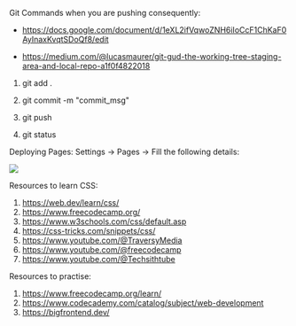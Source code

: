 Git Commands when you are pushing consequently:

- https://docs.google.com/document/d/1eXL2ifVqwoZNH6iIoCcF1ChKaF0AyInaxKvqtSDoQf8/edit

- https://medium.com/@lucasmaurer/git-gud-the-working-tree-staging-area-and-local-repo-a1f0f4822018

1. git add .

2. git commit -m "commit_msg"

3. git push

4. git status

Deploying Pages: Settings -> Pages -> Fill the following details:

<img src="https://user-images.githubusercontent.com/36951896/211140611-667df15c-e6d2-4e95-a748-e52ee7798513.png">

Resources to learn CSS:

1. https://web.dev/learn/css/
2. https://www.freecodecamp.org/
3. https://www.w3schools.com/css/default.asp
4. https://css-tricks.com/snippets/css/
5. https://www.youtube.com/@TraversyMedia
6. https://www.youtube.com/@freecodecamp
7. https://www.youtube.com/@Techsithtube

Resources to practise:

1. https://www.freecodecamp.org/learn/
2. https://www.codecademy.com/catalog/subject/web-development
3. https://bigfrontend.dev/

